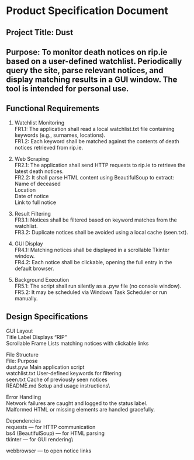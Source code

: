 # Product Specification Document

## Project Title: Dust

## Purpose: To monitor death notices on rip.ie based on a user-defined watchlist. Periodically query the site, parse relevant notices, and display matching results in a GUI window. The tool is intended for personal use.

## Functional Requirements
1. Watchlist Monitoring\
FR1.1: The application shall read a local watchlist.txt file containing keywords (e.g., surnames, locations).\
FR1.2: Each keyword shall be matched against the contents of death notices retrieved from rip.ie.

2. Web Scraping\
FR2.1: The application shall send HTTP requests to rip.ie to retrieve the latest death notices.\
FR2.2: It shall parse HTML content using BeautifulSoup to extract:\
Name of deceased\
Location\
Date of notice\
Link to full notice

3. Result Filtering\
FR3.1: Notices shall be filtered based on keyword matches from the watchlist.\
FR3.2: Duplicate notices shall be avoided using a local cache (seen.txt).

4. GUI Display\
FR4.1: Matching notices shall be displayed in a scrollable Tkinter window.\
FR4.2: Each notice shall be clickable, opening the full entry in the default browser.

5. Background Execution\
FR5.1: The script shall run silently as a .pyw file (no console window).\
FR5.2: It may be scheduled via Windows Task Scheduler or run manually.

## Design Specifications
GUI Layout\
Title Label	Displays “RIP”\
Scrollable Frame	Lists matching notices with clickable links

File Structure\
File: Purpose\
dust.pyw	Main application script\
watchlist.txt	User-defined keywords for filtering\
seen.txt	Cache of previously seen notices\
README.md	Setup and usage instructions\

Error Handling\
Network failures are caught and logged to the status label.\
Malformed HTML or missing elements are handled gracefully.

Dependencies\
requests — for HTTP communication\
bs4 (BeautifulSoup) — for HTML parsing\
tkinter — for GUI rendering\

webbrowser — to open notice links
